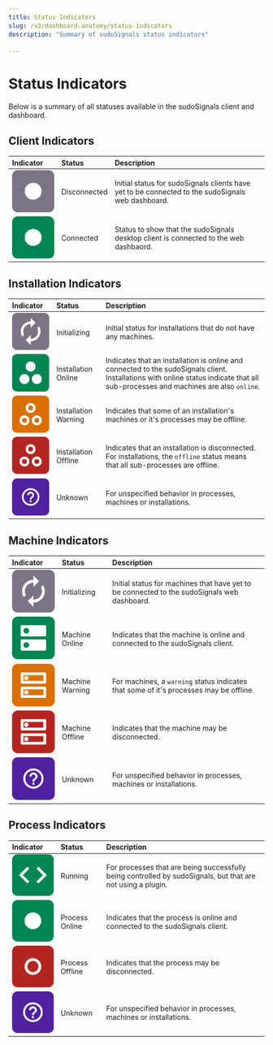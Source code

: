 ```yaml
---
title: Status Indicators
slug: /v2/dashboard-anatomy/status-indicators
description: "Summary of sudoSignals status indicators"

---
```


# Status Indicators

Below is a summary of all statuses available in the sudoSignals client and dashboard.

## Client Indicators

| Indicator                  | Status | Description |
|:------------------------|:----------------| :---------------|
|![Status Disconnected](/img/status-indicators/v2-status-disconnected.png)         | Disconnected |Initial status for sudoSignals clients have yet to be connected to the sudoSignals web dashboard. |
|![Status Connected](/img/status-indicators/v2-status-connected.png)                 | Connected |Status to show that the sudoSignals desktop client is connected to the web dashbaord. |


## Installation Indicators

| Indicator                  | Status | Description |
|:------------------------|:----------------| :---------------|
|![Status Initializing](/img/status-indicators/v2-status-initializing.png)         | Initializing |Initial status for installations that do not have any machines.|
|![Status Installation Online](/img/status-indicators/v2-status-installation-online.png)                 |  Installation Online |Indicates that an installation is online and connected to the sudoSignals client. Installations with online status indicate that all sub-processes and machines are also `online`.|
|![Status Installation Warning](/img/status-indicators/v2-status-installation-warning.png) | Installation Warning | Indicates that some of an installation's machines or it's processes may be offline.|
|![Status Installation Offline](/img/status-indicators/v2-status-installation-offline.png) | Installation Offline |Indicates that an installation is disconnected. For installations, the `offline` status means that all sub-processes are offline.|
|![Status Unknown](/img/status-indicators/v2-status-unknown.png) | Unknown |For unspecified behavior in processes, machines or installations.|

## Machine Indicators

| Indicator                  | Status | Description |
|:------------------------|:----------------| :---------------|
|![Status Initializing](/img/status-indicators/v2-status-initializing.png)         | Initializing |Initial status for machines that have yet to be connected to the sudoSignals web dashboard.|
|![Status Machine Online](/img/status-indicators/v2-status-machine-online.png)                 |  Machine Online |Indicates that the machine is online and connected to the sudoSignals client. |
|![Status Machine Warning](/img/status-indicators/v2-status-machine-warning.png) | Machine Warning |For machines,  a `warning` status indicates that some of it's processes may be offline. |
|![Status Machine Offline](/img/status-indicators/v2-status-machine-offline.png) | Machine Offline |Indicates that the machine may be disconnected. |
|![Status Unknown](/img/status-indicators/v2-status-unknown.png) | Unknown |For unspecified behavior in processes, machines or installations.|

## Process Indicators

| Indicator                  | Status | Description |
|:------------------------|:----------------| :---------------|
|![Status Running](/img/status-indicators/v2-status-running.png)          | Running      |For processes that are being successfully being controlled by sudoSignals, but that are not using a plugin.|
|![Status Process Online](/img/status-indicators/v2-status-online.png)                 |  Process Online |Indicates that the process is online and connected to the sudoSignals client. |
|![Status Process Offline](/img/status-indicators/v2-status-offline.png) | Process Offline |Indicates that the process may be disconnected. |
|![Status Unknown](/img/status-indicators/v2-status-unknown.png) | Unknown |For unspecified behavior in processes, machines or installations.|